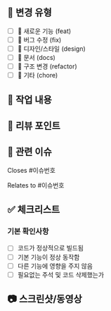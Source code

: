 ## 🎯 변경 유형
- [ ] 🎯 새로운 기능 (feat)
- [ ] 🐞 버그 수정 (fix)
- [ ] 🎨 디자인/스타일 (design)
- [ ] 📝 문서 (docs)
- [ ] 🔨 구조 변경 (refactor)
- [ ] 🔧 기타 (chore)

## 📝 작업 내용
<!-- 이번 PR에서 무엇을 작업했는지 간단히 설명 -->

## 💬 리뷰 포인트
<!-- 리뷰어가 특별히 봐줬으면 하는 부분 -->

## 🔗 관련 이슈
<!-- Closes: 완료된 이슈 -->
Closes #이슈번호
<!-- Relates: 연관된 이슈 -->
Relates to #이슈번호

## ✅ 체크리스트
### 기본 확인사항
- [ ] 코드가 정상적으로 빌드됨
- [ ] 기본 기능이 정상 동작함
- [ ] 다른 기능에 영향을 주지 않음
- [ ] 필요없는 주석 및 코드 삭제했는가

## 📷 스크린샷/동영상
<!-- UI 변경사항이 있다면 Before/After 스크린샷 -->